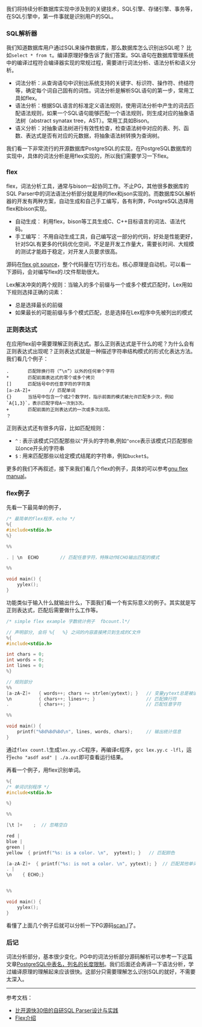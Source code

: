 
我们将持续分析数据库实现中涉及到的关键技术，SQL引擎、存储引擎、事务等，在SQL引擎中，第一件事就是识别用户的SQL。
### SQL解析器
我们知道数据库用户通过SQL来操作数据库，那么数据库怎么识别出SQL呢？ 比如`select * from t`。编译原理好像告诉了我们答案。SQL语句在数据库管理系统中的编译过程符合编译器实现的常规过程，需要进行词法分析、语法分析和语义分析。
- 词法分析：从查询语句中识别出系统支持的关键字、标识符、操作符、终结符等，确定每个词自己固有的词性。词法分析是解析SQL语句的第一步，常用工具如flex。
- 语法分析：根据SQL语言的标准定义语法规则，使用词法分析中产生的词去匹配语法规则，如果一个SQL语句能够匹配一个语法规则，则生成对应的抽象语法树（abstract synatax tree，AST）。常用工具如Bison。
- 语义分析：对抽象语法树进行有效性检查，检查语法树中对应的表、列、函数、表达式是否有对应的元数据，将抽象语法树转换为查询树。

我们看一下非常流行的开源数据库PostgreSQL的实现，在PostgreSQL数据库的实现中，具体的词法分析是用flex实现的，所以我们需要学习一下flex。

### flex
flex，词法分析工具，通常与bison一起协同工作。不止PG，其他很多数据库的SQL Parser中的词法语法分析部分就是用的flex和json实现的。而数据库SQL解析器的开发有两种方案，自动生成和自己手工编写，各有利弊，PostgreSQL选择用flex和bison实现。
- 自动生成： 利用flex，bison等工具生成C、C++目标语言的词法、语法代码。
- 手工编写： 不用自动生成工具，自己编写这一部分的代码，好处是性能更好，针对SQL有更多的代码优化空间，不足是开发工作量大，需要长时间、大规模的测试才能趋于稳定，对开发人员要求很高。

源码在[flex git source](https://github.com/westes/flex)，整个代码量在1万行左右。核心原理是自动机，可以看一下源码，会对编写flex的.l文件帮助很大。


Lex解决冲突的两个规则：当输入的多个前缀与一个或多个模式匹配时，Lex用如下规则选择正确的词素：
- 总是选择最长的前缀
- 如果最长的可能前缀与多个模式匹配，总是选择在Lex程序中先被列出的模式

### 正则表达式
在应用flex前中需要理解正则表达式。那么正则表达式是干什么的呢？为什么会有正则表达式出现呢？正则表达式就是一种描述字符串结构模式的形式化表达方法。我们看几个例子：
```
.       匹配除换行符（“\n”）以外的任何单个字符
*       匹配前面表达式的零个或多个拷贝
[]      匹配括号中的任意字符的字符类
[a-zA-Z]+       // 匹配单词
{}      当括号中包含一个或2个数字时，指示前面的模式被允许匹配多少次，例如`A{1,3}`，表示匹配字母A一次到3次。
+       匹配前面的正则表达式的一次或多次出现。
？      
```
正则表达式还有很多内容，比如匹配规则：
- `^` : 表示该模式只匹配那些以`^`开头的字符串,例如`^once`表示该模式只匹配那些以once开头的字符串
- `$` : 用来匹配那些以给定模式结尾的字符串，例如`bucket$`。

更多的我们不再叙述，接下来我们看几个flex的例子，具体的可以参考[gnu flex manual](../reference/flex.pdf)。
### flex例子

先看一下最简单的例子，
```c++
/* 最简单的flex程序，echo */
%{
#include<stdio.h>
%}

%%

. | \n  ECHO        // 匹配任意字符，特殊动作ECHO输出匹配的模式

%%

void main() {
    yylex();
}
```
功能类似于输入什么就输出什么，下面我们看一个有实际意义的例子。其实就是写正则表达式，匹配后需要做什么工作等。
```c++
/* simple flex example 字数统计例子  fbcount.l*/

// 声明部分, 会将 %{   %} 之间的内容直接拷贝到生成的C文件
%{
#include<stdio.h>

int chars = 0;
int words = 0;
int lines = 0;
%}

// 规则部分
%%
[a-zA~Z]+   { words++; chars += strlen(yytext); }   // 变量yytext总是被设为指向本次匹配的输入文本
\n          { chars++; lines++; }                   // 匹配换行符
.           { chars++; }                            // 匹配任意字符

%%

void main() {
    printf("%8d%8d%8d\n", lines, words, chars);     // 输出统计信息
}

```

通过`flex count.l`生成`lex.yy.c`C程序，再编译c程序，`gcc lex.yy.c -lfl`，运行`echo "asdf asd" | ./a.out`即可查看运行结果。

再看一个例子，用flex识别单词。
```c++
%{
/* 单词识别程序 */
#include<stdio.h>

%}

%%

[\t ]+    ;  // 忽略空白      

red | 
blue | 
green |  
yellow  { printf("%s: is a color. \n",  yytext); }   // 匹配颜色

[a-zA-Z]+  { printf("%s: is not a color. \n", yytext); }  // 匹配其他单词
. | 
\n    { ECHO;}      


%%

void main() {
    yylex();
}
```

看懂了上面几个例子后就可以分析一下PG源码[scan.l](https://github.com/postgres/postgres/blob/master/src/backend/parser/scan.l)了。

### 后记

词法分析部分，基本很少变化，PG中的词法分析部分源码解析可以参考一下这篇文章[PostgreSQL中表名，列名的长度限制](./PostgreSQL中表名列名长度限制.md)。我们后面还会再讲一下语法分析，学过编译原理的理解起来应该很快。这部分只需要理解怎么识别SQL的就好，不需要太深入。


---

参考文档：
- [比开源快30倍的自研SQL Parser设计与实践](https://segmentfault.com/a/1190000040176069)
- [Flex介绍](https://zhuanlan.zhihu.com/p/89473441)
